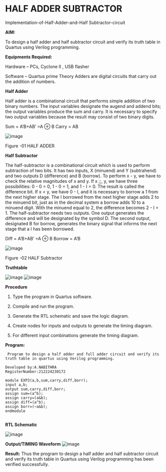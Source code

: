 # HALF ADDER SUBTRACTOR

Implementation-of-Half-Adder-and-Half Subtractor-circuit

**AIM:**

To design a half adder and half subtractor circuit and verify its truth table in Quartus using Verilog programming.

**Equipments Required:**

Hardware – PCs, Cyclone II , USB flasher 

Software – Quartus prime Theory Adders are digital circuits that carry out the addition of numbers.

**Half Adder**

Half adder is a combinational circuit that performs simple addition of two binary numbers. The input variables designate the augend and addend bits; the output variables produce the sum and carry. It is necessary to specify two output variables because the result may consist of two binary digits.

Sum = A’B+AB’ =A ⊕ B Carry = AB

![image](https://github.com/naavaneetha/HALF_ADDER_SUBTRACTOR/assets/154305477/bd4a0b2c-cdbc-4184-ab08-81578f121e1f)

Figure -01 HALF ADDER

**Half Subtractor**

The half-subtractor is a combinational circuit which is used to perform subtraction of two bits. It has two inputs, X (minuend) and Y (subtrahend) and two outputs D (difference) and B (borrow). To perform x - y, we have to check the relative magnitudes of x and y. If x ;;, y, we have three possibilities: 0 - 0 = 0, 1 - 0 = 1, and 1 - I = 0. The result is called the difference bit. If x < y, we have 0 - I, and it is necessary to borrow a 1 from the next higher stage. The I borrowed from the next higher stage adds 2 to the minuend bit, just as in the decimal system a borrow adds 10 to a minuend digit. With the minuend equal to 2, the difference becomes 2 - I = 1. The half-subtractor needs two outputs. One output generates the difference and will be designated by the symbol D. The second output, designated B for borrow, generates the binary signal that informs the next stage that a I has been borrowed. 

Diff = A’B+AB’ =A ⊕ B
Borrow = A’B

 ![image](https://github.com/naavaneetha/HALF_ADDER_SUBTRACTOR/assets/154305477/d76b099c-513f-4e7c-843a-e2fd028a531a)

Figure -02 HALF Subtractor

**Truthtable**

![image](https://github.com/user-attachments/assets/07a45b66-faab-4e50-be54-1f65e611102e)
![image](https://github.com/user-attachments/assets/97dcebea-e285-4b4a-887a-17f41f62ac68)



**Procedure**

1.	Type the program in Quartus software.

2.	Compile and run the program.

3.	Generate the RTL schematic and save the logic diagram.

4.	Create nodes for inputs and outputs to generate the timing diagram.

5.	For different input combinations generate the timing diagram.


**Program:**
```
 Program to design a half adder and full adder circuit and verify its truth table in quartus using Verilog programming.

Developed by:A.NABITHRA
RegisterNumber:212224230172

module EXP3(a,b,sum,carry,diff,borr);
input a,b;
output sum,carry,diff,borr;
assign sum=(a^b);
assign carry=(a&b);
assign diff=(a^b);
assign borr=(~a&b);
endmodule


```


**RTL Schematic**

![image](https://github.com/user-attachments/assets/d1e1f55a-618e-4fec-b010-b8173c8e68c4)


**Output/TIMING Waveform**
![image](https://github.com/user-attachments/assets/acca17a7-e400-4ee7-8325-1a2df08dec37)


**Result:**
Thus the program to design a half adder and half subtractor circuit and verify its truth table in Quartus using Verilog programming has been verified successfully.
